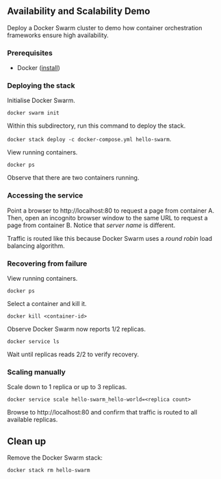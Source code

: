 ## Availability and Scalability Demo

Deploy a Docker Swarm cluster to demo how container orchestration frameworks ensure high availability.

### Prerequisites

* Docker ([install](https://docs.docker.com/engine/install/))

### Deploying the stack

Initialise Docker Swarm.

`docker swarm init`

Within this subdirectory, run this command to deploy the stack.

`docker stack deploy -c docker-compose.yml hello-swarm`.

View running containers.

`docker ps`

Observe that there are two containers running.

### Accessing the service

Point a browser to http://localhost:80 to request a page from container A.
Then, open an incognito browser window to the same URL to request a page from container B.
Notice that *server name* is different.

Traffic is routed like this because Docker Swarm uses a *round robin* load balancing algorithm.

### Recovering from failure

View running containers.

`docker ps`

Select a container and kill it.

`docker kill <container-id>`

Observe Docker Swarm now reports 1/2 replicas.

`docker service ls`

Wait until replicas reads 2/2 to verify recovery.

### Scaling manually

Scale down to 1 replica or up to 3 replicas.

 `docker service scale hello-swarm_hello-world=<replica count>`

Browse to http://localhost:80 and confirm that traffic is routed to all available replicas.

## Clean up

Remove the Docker Swarm stack:

`docker stack rm hello-swarm`